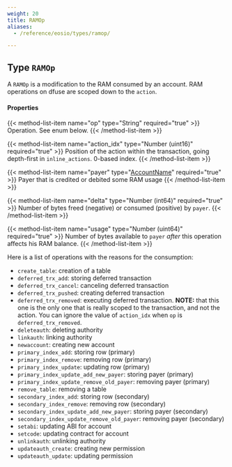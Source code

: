 ```yaml
---
weight: 20
title: RAMOp
aliases:
  - /reference/eosio/types/ramop/

---
```


## Type `RAMOp`

A `RAMOp` is a modification to the RAM consumed by an account. RAM operations on dfuse are scoped down to the `action`.

#### Properties

{{< method-list-item name="op" type="String" required="true" >}}
  Operation. See enum below.
{{< /method-list-item >}}

{{< method-list-item name="action_idx" type="Number (uint16)" required="true" >}}
  Position of the action within the transaction, going depth-first in `inline_actions`. 0-based index.
{{< /method-list-item >}}

{{< method-list-item name="payer" type="[AccountName](/eosio/public-apis/reference/types/accountname)" required="true" >}}
  Payer that is credited or debited some RAM usage
{{< /method-list-item >}}

{{< method-list-item name="delta" type="Number (int64)" required="true" >}}
  Number of bytes freed (negative) or consumed (positive) by `payer`.
{{< /method-list-item >}}

{{< method-list-item name="usage" type="Number (uint64)" required="true" >}}
  Number of bytes available to `payer` *after* this operation affects his RAM balance.
{{< /method-list-item >}}

Here is a list of operations with the reasons for the consumption:

* `create_table`: creation of a table
* `deferred_trx_add`: storing deferred transaction
* `deferred_trx_cancel`: canceling deferred transaction
* `deferred_trx_pushed`: creating deferred transaction
* `deferred_trx_removed`: executing deferred transaction. **NOTE:** that this one is the only one that is really scoped to the transaction, and not the action. You can ignore the value of `action_idx` when `op` is `deferred_trx_removed`.
* `deleteauth`: deleting authority
* `linkauth`: linking authority
* `newaccount`: creating new account
* `primary_index_add`: storing row (primary)
* `primary_index_remove`: removing row (primary)
* `primary_index_update`: updating row (primary)
* `primary_index_update_add_new_payer`: storing payer (primary)
* `primary_index_update_remove_old_payer`: removing payer (primary)
* `remove_table`: removing a table
* `secondary_index_add`: storing row (secondary)
* `secondary_index_remove`: removing row (secondary)
* `secondary_index_update_add_new_payer`: storing payer (secondary)
* `secondary_index_update_remove_old_payer`: removing payer (secondary)
* `setabi`: updating ABI for account
* `setcode`: updating contract for account
* `unlinkauth`: unlinking authority
* `updateauth_create`: creating new permission
* `updateauth_update`: updating permission
